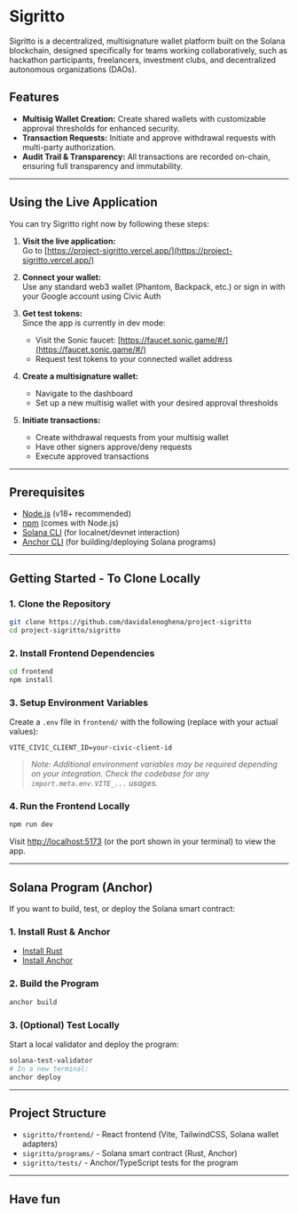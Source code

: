 # Sigritto

Sigritto is a decentralized, multisignature wallet platform built on the Solana blockchain, designed specifically for teams working collaboratively, such as hackathon participants, freelancers, investment clubs, and decentralized autonomous organizations (DAOs).

## Features
- **Multisig Wallet Creation:** Create shared wallets with customizable approval thresholds for enhanced security.
- **Transaction Requests:** Initiate and approve withdrawal requests with multi-party authorization.
- **Audit Trail & Transparency:** All transactions are recorded on-chain, ensuring full transparency and immutability.

---

## Using the Live Application
You can try Sigritto right now by following these steps:

1. **Visit the live application:**  
   Go to [https://project-sigritto.vercel.app/](https://project-sigritto.vercel.app/)

2. **Connect your wallet:**  
   Use any standard web3 wallet (Phantom, Backpack, etc.) or sign in with your Google account using Civic Auth

3. **Get test tokens:**  
   Since the app is currently in dev mode:
   - Visit the Sonic faucet: [https://faucet.sonic.game/#/](https://faucet.sonic.game/#/)
   - Request test tokens to your connected wallet address

4. **Create a multisignature wallet:**  
   - Navigate to the dashboard
   - Set up a new multisig wallet with your desired approval thresholds

5. **Initiate transactions:**  
   - Create withdrawal requests from your multisig wallet
   - Have other signers approve/deny requests
   - Execute approved transactions

---

## Prerequisites
- [Node.js](https://nodejs.org/) (v18+ recommended)
- [npm](https://www.npmjs.com/) (comes with Node.js)
- [Solana CLI](https://docs.solana.com/cli/install-solana-cli) (for localnet/devnet interaction)
- [Anchor CLI](https://book.anchor-lang.com/getting_started/installation.html) (for building/deploying Solana programs)

---

## Getting Started - To Clone Locally

### 1. Clone the Repository
```bash
git clone https://github.com/davidalenoghena/project-sigritto
cd project-sigritto/sigritto
```

### 2. Install Frontend Dependencies
```bash
cd frontend
npm install
```

### 3. Setup Environment Variables
Create a `.env` file in `frontend/` with the following (replace with your actual values):
```env
VITE_CIVIC_CLIENT_ID=your-civic-client-id
```
> _Note: Additional environment variables may be required depending on your integration. Check the codebase for any `import.meta.env.VITE_...` usages._

### 4. Run the Frontend Locally
```bash
npm run dev
```
Visit [http://localhost:5173](http://localhost:5173) (or the port shown in your terminal) to view the app.

---

## Solana Program (Anchor)

If you want to build, test, or deploy the Solana smart contract:

### 1. Install Rust & Anchor
- [Install Rust](https://www.rust-lang.org/tools/install)
- [Install Anchor](https://book.anchor-lang.com/getting_started/installation.html)

### 2. Build the Program
```bash
anchor build
```

### 3. (Optional) Test Locally
Start a local validator and deploy the program:
```bash
solana-test-validator
# In a new terminal:
anchor deploy
```

---

## Project Structure
- `sigritto/frontend/` - React frontend (Vite, TailwindCSS, Solana wallet adapters)
- `sigritto/programs/` - Solana smart contract (Rust, Anchor)
- `sigritto/tests/` - Anchor/TypeScript tests for the program

---

## Have fun
